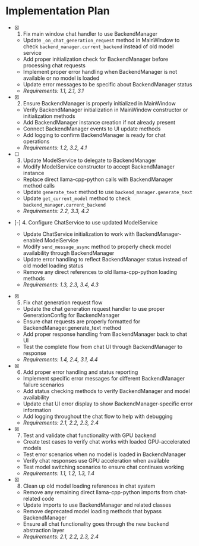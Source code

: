 # Implementation Plan

- [x] 1. Fix main window chat handler to use BackendManager








  - Update `_on_chat_generation_request` method in MainWindow to check `backend_manager.current_backend` instead of old model service
  - Add proper initialization check for BackendManager before processing chat requests
  - Implement proper error handling when BackendManager is not available or no model is loaded
  - Update error messages to be specific about BackendManager status
  - _Requirements: 1.1, 2.1, 3.1_

- [x] 2. Ensure BackendManager is properly initialized in MainWindow





  - Verify BackendManager initialization in MainWindow constructor or initialization methods
  - Add BackendManager instance creation if not already present
  - Connect BackendManager events to UI update methods
  - Add logging to confirm BackendManager is ready for chat operations
  - _Requirements: 1.2, 3.2, 4.1_

- [ ] 3. Update ModelService to delegate to BackendManager








  - Modify ModelService constructor to accept BackendManager instance
  - Replace direct llama-cpp-python calls with BackendManager method calls
  - Update `generate_text` method to use `backend_manager.generate_text`
  - Update `get_current_model` method to check `backend_manager.current_backend`
  - _Requirements: 2.2, 3.3, 4.2_

- [-] 4. Configure ChatService to use updated ModelService






  - Update ChatService initialization to work with BackendManager-enabled ModelService
  - Modify `send_message_async` method to properly check model availability through BackendManager
  - Update error handling to reflect BackendManager status instead of old model loading status
  - Remove any direct references to old llama-cpp-python loading methods
  - _Requirements: 1.3, 2.3, 3.4, 4.3_

- [x] 5. Fix chat generation request flow





  - Update the chat generation request handler to use proper GenerationConfig for BackendManager
  - Ensure chat requests are properly formatted for BackendManager.generate_text method
  - Add proper response handling from BackendManager back to chat UI
  - Test the complete flow from chat UI through BackendManager to response
  - _Requirements: 1.4, 2.4, 3.1, 4.4_

- [x] 6. Add proper error handling and status reporting


  - Implement specific error messages for different BackendManager failure scenarios
  - Add status checking methods to verify BackendManager and model availability
  - Update chat UI error display to show BackendManager-specific error information
  - Add logging throughout the chat flow to help with debugging
  - _Requirements: 2.1, 2.2, 2.3, 2.4_

- [x] 7. Test and validate chat functionality with GPU backend


  - Create test cases to verify chat works with loaded GPU-accelerated models
  - Test error scenarios when no model is loaded in BackendManager
  - Verify chat responses use GPU acceleration when available
  - Test model switching scenarios to ensure chat continues working
  - _Requirements: 1.1, 1.2, 1.3, 1.4_

- [x] 8. Clean up old model loading references in chat system



  - Remove any remaining direct llama-cpp-python imports from chat-related code
  - Update imports to use BackendManager and related classes
  - Remove deprecated model loading methods that bypass BackendManager
  - Ensure all chat functionality goes through the new backend abstraction layer
  - _Requirements: 2.1, 2.2, 2.3, 2.4_